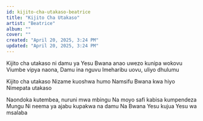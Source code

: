 ```yaml
---
id: kijito-cha-utakaso-beatrice
title: "Kijito Cha Utakaso"
artist: "Beatrice"
album: ""
cover: ""
created: "April 20, 2025, 3:24 PM"
updated: "April 20, 2025, 3:24 PM"
---
```


Kijito cha utakaso ni damu ya Yesu 
Bwana anao uwezo kunipa wokovu 
Viumbe vipya naona, Damu ina nguvu 
Imeharibu uovu, uliyo dhulumu

Kijito cha utakaso
Nizame kuoshwa humo
Namsifu Bwana kwa hiyo 
Nimepata utakaso

Naondoka kutembea, nuruni mwa mbingu
Na moyo safi kabisa kumpendeza Mungu 
Ni neema ya ajabu kupakwa na damu
Na Bwana Yesu kujua Yesu wa msalaba 